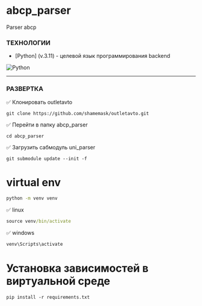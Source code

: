 # abcp_parser
Parser abcp


### ТЕХНОЛОГИИ


- [Python] (v.3.11) - целевой язык программирования backend

![Python](https://img.shields.io/badge/python-3670A0?style=for-the-badge&logo=python&logoColor=ffdd54)


___


### РАЗВЕРТКА


✅ Клонировать outletavto

```
git clone https://github.com/shamemask/outletavto.git
```

✅ Перейти в папку abcp_parser

```
cd abcp_parser
```

✅ Загрузить сабмодуль uni_parser

```
git submodule update --init -f
```

# virtual env

```cmd
python -m venv venv
```

✅ linux
```cmd
source venv/bin/activate
```

✅ windows
```cmd
venv\Scripts\activate
```

# Установка зависимостей в виртуальной среде

```
pip install -r requirements.txt
```
